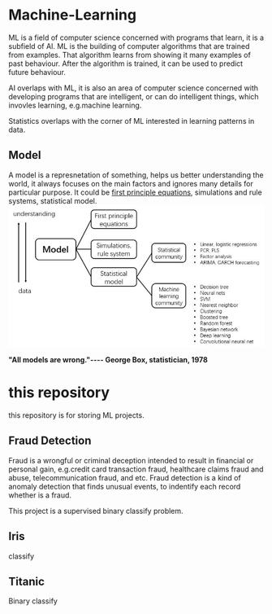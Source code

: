 # Machine-Learning
ML is a field of computer science concerned with programs that learn, it is a subfield of AI. ML is the building of computer algorithms that are trained from examples. That algorithm learns from showing it many examples of past behaviour. After the algorithm is trained, it can be used to predict future behaviour.

AI overlaps with ML, it is also an area of computer science concerned with developing programs that are intelligent, or can do intelligent things, which invovles learning, e.g.machine learning.  

Statistics overlaps with the corner of ML interested in learning patterns in data.    

## Model
A model is a represnetation of something, helps us better understanding the world, it always focuses on the main factors and ignores many details for particular purpose. It could be [first principle equations](https://www.researchgate.net/publication/341980871_The_First_Principles_for_Artificial_Intelligence), simulations and rule systems, statistical model.
![model](https://raw.githubusercontent.com/YannisCS/Machine-Learning/main/pics/model.JPG)

**"All models are wrong."---- George Box, statistician, 1978** 

# this repository
this repository is for storing ML projects.

## Fraud Detection
Fraud is a wrongful or criminal deception intended to result in financial or personal gain, e.g.credit card transaction fraud, healthcare claims fraud and abuse, telecommunication fraud, and etc. Fraud detection is a kind of anomaly detection that finds unusual events, to indentify each record whether is a fraud.  

This project is a supervised binary classify problem. 

## Iris
classify

## Titanic
Binary classify
